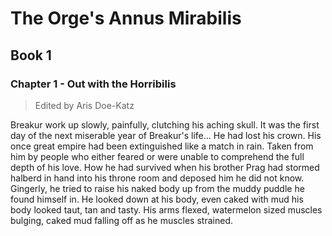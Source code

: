<!-- TITLE: Annusmirabilis -->
<!-- SUBTITLE: A quick summary of Annusmirabilis -->

# The Orge's Annus Mirabilis
## Book 1
### Chapter 1 - Out with the Horribilis
> Edited by Aris Doe-Katz

Breakur work up slowly, painfully, clutching his aching skull. It was the first day of the next miserable year of Breakur's life... He had lost his crown. His once great empire had been extinguished like a match in rain. Taken from him by people who either feared or were unable to comprehend the full depth of his love. How he had survived when his brother Prag had stormed halberd in hand into his throne room and deposed him he did not know. Gingerly, he tried to raise his naked body up from the muddy puddle he found himself in. He looked down at his body, even caked with mud his body looked taut, tan and tasty. His arms flexed, watermelon sized muscles bulging, caked mud falling off as he muscles strained. 